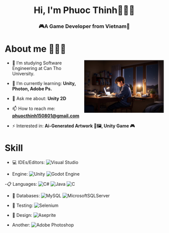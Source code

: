 <div>
<div id="intro" border-botton="0px">
<h1 align="center">Hi, I'm Phuoc Thinh🙋🏻‍♂️</h1>
<h3 align="center">🎮A Game Developer from Vietnam🤖</h3>
</div>

<div id= "profile" margin-top="10px";  margin-bottom="10px">
  <h1 align="left">About me 🙎🏻‍♂️</h1>
  <img align="right"; src="https://github.com/PPThinh/PPThinh/blob/main/studying.jpg" width="50%" height="50%">
  <div>
    
- 📘 I’m studying Software Engineering at Can Tho University.

- 🌱 I’m currently learning: **Unity, Photon, Adobe Ps.**

- 💬 Ask me about: **Unity 2D**

- 📫 How to reach me: **phuocthinh150801@gmail.com**

- ⚡ Interested in: **Ai-Generated Artwork 🤖🖼️, Unity Game 🎮**
  
  </div>
</div>

</div>

<h1>Skill</h1>

- 💻 IDEs/Editors:
![Visual Studio](https://img.shields.io/badge/Visual%20Studio-5C2D91.svg?style=for-the-badge&logo=visual-studio&logoColor=white)


- Engine:
![Unity](https://img.shields.io/badge/unity-%23000000.svg?style=for-the-badge&logo=unity&logoColor=white)
![Godot Engine](https://img.shields.io/badge/GODOT-%23FFFFFF.svg?style=for-the-badge&logo=godot-engine)

-📋 Languages:
![C#](https://img.shields.io/badge/c%23-%23239120.svg?style=for-the-badge&logo=c-sharp&logoColor=white)
![Java](https://img.shields.io/badge/java-%23ED8B00.svg?style=for-the-badge&logo=openjdk&logoColor=white)
![C](https://img.shields.io/badge/c-%2300599C.svg?style=for-the-badge&logo=c&logoColor=white)

- 💾 Databases:
![MySQL](https://img.shields.io/badge/mysql-%2300f.svg?style=for-the-badge&logo=mysql&logoColor=white)
![MicrosoftSQLServer](https://img.shields.io/badge/Microsoft%20SQL%20Server-CC2927?style=for-the-badge&logo=microsoft%20sql%20server&logoColor=white)

- 🧪 Testing:
![Selenium](https://img.shields.io/badge/-selenium-%43B02A?style=for-the-badge&logo=selenium&logoColor=white)

- 🎨 Design:
![Aseprite](https://img.shields.io/badge/Aseprite-FFFFFF?style=for-the-badge&logo=Aseprite&logoColor=#7D929E)

- Another:
![Adobe Photoshop](https://img.shields.io/badge/adobe%20photoshop-%2331A8FF.svg?style=for-the-badge&logo=adobe%20photoshop&logoColor=white)
